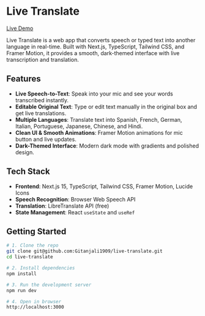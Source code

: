 # Live Translate

[Live Demo](https://live-translation-blond.vercel.app/)

Live Translate is a web app that converts speech or typed text into another language in real-time. Built with Next.js, TypeScript, Tailwind CSS, and Framer Motion, it provides a smooth, dark-themed interface with live transcription and translation.

## Features

- **Live Speech-to-Text**: Speak into your mic and see your words transcribed instantly.
- **Editable Original Text**: Type or edit text manually in the original box and get live translations.
- **Multiple Languages**: Translate text into Spanish, French, German, Italian, Portuguese, Japanese, Chinese, and Hindi.
- **Clean UI & Smooth Animations**: Framer Motion animations for mic button and live updates.
- **Dark-Themed Interface**: Modern dark mode with gradients and polished design.

## Tech Stack

- **Frontend**: Next.js 15, TypeScript, Tailwind CSS, Framer Motion, Lucide Icons
- **Speech Recognition**: Browser Web Speech API
- **Translation**: LibreTranslate API (free)
- **State Management**: React `useState` and `useRef`

## Getting Started

```bash
# 1. Clone the repo
git clone git@github.com:Gitanjali1909/live-translate.git
cd live-translate

# 2. Install dependencies
npm install

# 3. Run the development server
npm run dev

# 4. Open in browser
http://localhost:3000
